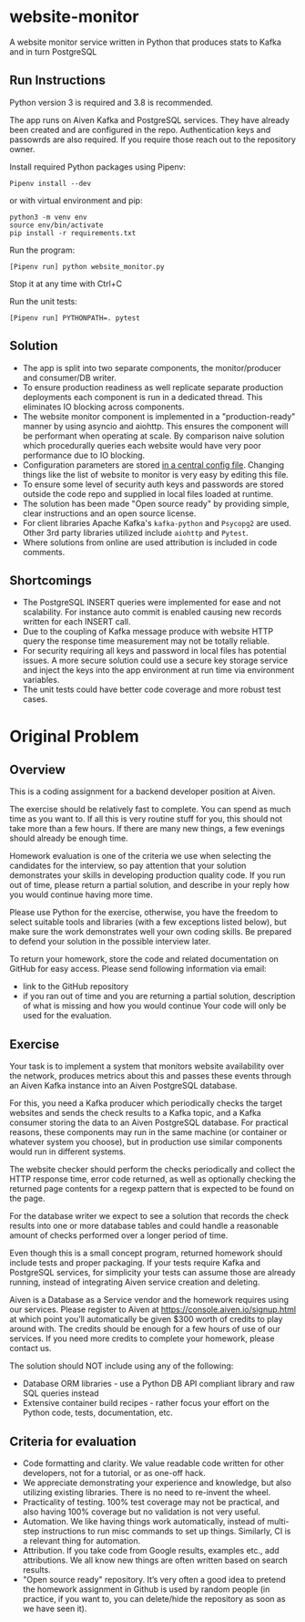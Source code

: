 # website-monitor
A website monitor service written in Python that produces stats to Kafka and in turn PostgreSQL


## Run Instructions
Python version 3 is required and 3.8 is recommended.

The app runs on Aiven Kafka and PostgreSQL services.  They have already been created and are configured in the repo.  Authentication keys and passowrds are also required.  If you require those reach out to the repository owner.

Install required Python packages using Pipenv:
```
Pipenv install --dev
```
or with virtual environment and pip:
```
python3 -m venv env
source env/bin/activate
pip install -r requirements.txt
```

Run the program:
```
[Pipenv run] python website_monitor.py
```
Stop it at any time with Ctrl+C

Run the unit tests:
```
[Pipenv run] PYTHONPATH=. pytest
```


## Solution
* The app is split into two separate components, the monitor/producer and consumer/DB writer.
* To ensure production readiness as well replicate separate production deployments each component is run in a dedicated thread.  This eliminates IO blocking across components.
* The website monitor component is implemented in a "production-ready" manner by using asyncio and aiohttp.  This ensures the component will be performant when operating at scale.  By comparison naive solution which procedurally queries each website would have very poor performance due to IO blocking.
* Configuration parameters are stored [in a central config file](config.json).  Changing things like the list of website to monitor is very easy by editing this file.
* To ensure some level of security auth keys and passwords are stored outside the code repo and supplied in local files loaded at runtime.
* The solution has been made "Open source ready" by providing simple, clear instructions and an open source license.
* For client libraries Apache Kafka's `kafka-python` and `Psycopg2` are used.  Other 3rd party libraries utilized include `aiohttp` and `Pytest`.
* Where solutions from online are used attribution is included in code comments.


## Shortcomings
* The PostgreSQL INSERT queries were implemented for ease and not scalability.  For instance auto commit is enabled causing new records written for each INSERT call.
* Due to the coupling of Kafka message produce with website HTTP query the response time measurement may not be totally reliable.
* For security requiring all keys and password in local files has potential issues.  A more secure solution could use a secure key storage service and inject the keys into the app environment at run time via environment variables.
* The unit tests could have better code coverage and more robust test cases.


# Original Problem
## Overview
This is a coding assignment for a backend developer position at Aiven.

The exercise should be relatively fast to complete. You can spend as much time as you want to. If all this is very routine stuff for you, this should not take more than a few hours. If there are many new things, a few evenings should already be enough time.

Homework evaluation is one of the criteria we use when selecting the candidates for the interview, so pay attention that your solution demonstrates your skills in developing production quality code. If you run out of time, please return a partial solution, and describe in your reply how you would continue having more time.

Please use Python for the exercise, otherwise, you have the freedom to select suitable tools and libraries
(with a few exceptions listed below), but make sure the work demonstrates well your own coding skills. Be prepared to defend your solution in the possible interview later.

To return your homework, store the code and related documentation on GitHub for easy access. Please send following information via email:
* link to the GitHub repository
* if you ran out of time and you are returning a partial solution, description of what is missing and how you would continue Your code will only be used for the evaluation.


## Exercise
Your task is to implement a system that monitors website availability over the network, produces metrics about this and passes these events through an Aiven Kafka instance into an Aiven PostgreSQL database.

For this, you need a Kafka producer which periodically checks the target websites and sends the check results to a Kafka topic, and a Kafka consumer storing the data to an Aiven PostgreSQL database. For practical reasons, these components may run in the same machine (or container or whatever system you choose), but in production use similar components would run in different systems.

The website checker should perform the checks periodically and collect the HTTP response time, error code returned, as well as optionally checking the returned page contents for a regexp pattern that is expected to be found on the page.

For the database writer we expect to see a solution that records the check results into one or more database tables and could handle a reasonable amount of checks performed over a longer period of time.

Even though this is a small concept program, returned homework should include tests and proper packaging. If your tests require Kafka and PostgreSQL services, for simplicity your tests can assume those are already running, instead of integrating Aiven service creation and deleting.

Aiven is a Database as a Service vendor and the homework requires using our services. Please register to Aiven at https://console.aiven.io/signup.html at which point you’ll automatically be given $300 worth of credits to play around with. The credits should be enough for a few hours of use of our services. If you need more credits to complete your homework, please contact us.

The solution should NOT include using any of the following:
* Database ORM libraries - use a Python DB API compliant library and raw SQL queries instead
* Extensive container build recipes - rather focus your effort on the Python code, tests, documentation,
etc.


## Criteria for evaluation
* Code formatting and clarity. We value readable code written for other developers, not for a tutorial, or as one-off hack.
* We appreciate demonstrating your experience and knowledge, but also utilizing existing libraries. There is no need to re-invent the wheel.
* Practicality of testing. 100% test coverage may not be practical, and also having 100% coverage but no validation is not very useful.
* Automation. We like having things work automatically, instead of multi-step instructions to run misc commands to set up things. Similarly, CI is a relevant thing for automation.
* Attribution. If you take code from Google results, examples etc., add attributions. We all know new things are often written based on search results.
* "Open source ready" repository. It’s very often a good idea to pretend the homework assignment in Github is used by random people (in practice, if you want to, you can delete/hide the repository as soon as we have seen it).

